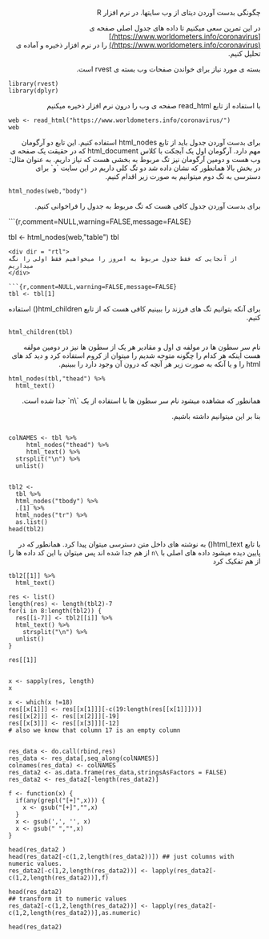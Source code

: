

<div dir = "rtl">

چگونگی بدست آوردن دیتای از وب سایتها. در نرم افزار R

در این تمرین سعی میکنیم تا داده های جدول اصلی صفحه ی 
[https://www.worldometers.info/coronavirus/](https://www.worldometers.info/coronavirus/)
را در نرم افزار ذخیره و آماده ی تحلیل کنیم.

بسته ی مورد نیاز برای خواندن صفحات وب 
بسته ی rvest
است.
</div>

```{r,comment=NULL,warning=FALSE,message=FALSE}
library(rvest) 
library(dplyr)
```

<div dir = "rtl">
با استفاده از تابع read_html
صفحه ی وب را درون نرم افزار ذخیره میکنیم
</div>

```{r,comment=NULL,warning=FALSE,message=FALSE}
web <- read_html("https://www.worldometers.info/coronavirus/")
web
```

<div  dir = "rtl">
برای بدست آوردن جدول باید از تابع 
html_nodes
استفاده کنیم.
این تابع دو آرگومان مهم دارد.
آرگومان اول یک آبجکت با کلاس 
html_document
که در حقیقت یک صفحه ی وب هست
و دومین آرگومان نیز 
تگ مربوط به بخشی هست که نیاز داریم.
به عنوان مثال:
در بخش بالا همانطور که نشان داده شد 
دو تگ کلی داریم در این سایت
`<head>و<body>`
برای دسترسی به تگ دوم میتوانیم به صورت زیر اقدام کنیم.
</div>

```{r,comment=NULL,warning=FALSE,message=FALSE}
html_nodes(web,"body")
```

<div dir = "rtl">

برای بدست آوردن جدول 
کافی هست که تگ مربوط به جدول را فراخوانی کنیم.

</div>
```{r,comment=NULL,warning=FALSE,message=FALSE}

tbl <- html_nodes(web,"table")
tbl
```
<div dir = "rtl">
از آنجایی که فقط جدول مربوط به امروز را میخواهیم فقط اولی را نگه میداریم
</div>

```{r,comment=NULL,warning=FALSE,message=FALSE}
tbl <- tbl[1]
```

<div dir = "rtl">
برای آنکه بتوانیم تگ های فرزند را ببینیم کافی هست که از تابع 
html_children()
استفاده کنیم.
</div>


```{r,comment=NULL,warning=FALSE,message=FALSE}
html_children(tbl)
```

<div dir = "rtl">
نام سر سطون ها در مولفه ی اول
و مقادیر هر یک از سطون ها نیز در دومین مولفه هست
اینکه هر کدام را چگونه متوجه شدیم را میتوان از کروم استفاده کرد و دید کد های html 
را 
و یا آنکه به صورت زیر هر آنچه که درون آن وجود دارد را ببینیم.
</div>

```{r,comment=NULL,warning=FALSE,message=FALSE}
html_nodes(tbl,"thead") %>%
  html_text()
```

<div dir = "rtl">
همانطور که مشاهده میشود نام سر سطون ها با استفاده از 
یک `\n`
جدا شده است.

بنا بر این میتوانیم داشته باشیم.
</div>


```{r,comment=NULL,warning=FALSE,message=FALSE}

colNAMES <- tbl %>%
     html_nodes("thead") %>%
     html_text() %>%
  strsplit("\n") %>%
  unlist()

```

<div dir = "rtl">

</div>


```{r,comment=NULL,warning=FALSE,message=FALSE}

tbl2 <-
  tbl %>%
  html_nodes("tbody") %>%
  .[1] %>%
  html_nodes("tr") %>%
  as.list()
head(tbl2)
```

<div dir = "rtl">

با تابع
html_text()
به نوشته های داخل متن دسترسی میتوان پیدا کرد.
همانطور که در پایین دیده میشود
داده های اصلی با `\n`
از هم جدا شده اند پس میتوان با این کد داده ها را از هم تفکیک کرد

</div>

```{r,comment=NULL,warning=FALSE,message=FALSE}
tbl2[[1]] %>%
  html_text()
```

```{r,comment=NULL,warning=FALSE,message=FALSE}
res <- list()
length(res) <- length(tbl2)-7
for(i in 8:length(tbl2)) {
  res[[i-7]] <- tbl2[[i]] %>%
  html_text() %>%
    strsplit("\n") %>%
  unlist()
}

res[[1]]
```

```{r,comment=NULL,warning=FALSE,message=FALSE}

x <- sapply(res, length)
x
```

```{r,comment=NULL,warning=FALSE,message=FALSE}
x <- which(x !=18)
res[[x[1]]] <- res[[x[1]]][-c(19:length(res[[x[1]]]))]
res[[x[2]]] <- res[[x[2]]][-19]
res[[x[3]]] <- res[[x[3]]][-12]
# also we know that column 17 is an empty column


res_data <- do.call(rbind,res)
res_data <- res_data[,seq_along(colNAMES)]
colnames(res_data) <- colNAMES
res_data2 <- as.data.frame(res_data,stringsAsFactors = FALSE)
res_data2 <- res_data2[-length(res_data2)]

f <- function(x) {
  if(any(grepl("[+]",x))) {
    x <- gsub("[+]","",x)
  }
  x <- gsub(',', '', x)
  x <- gsub(" ","",x)
}

head(res_data2 )
head(res_data2[-c(1,2,length(res_data2))]) ## just columns with numeric values.
res_data2[-c(1,2,length(res_data2))] <- lapply(res_data2[-c(1,2,length(res_data2))],f)

head(res_data2)
## transform it to numeric values
res_data2[-c(1,2,length(res_data2))] <- lapply(res_data2[-c(1,2,length(res_data2))],as.numeric)

head(res_data2)
```
